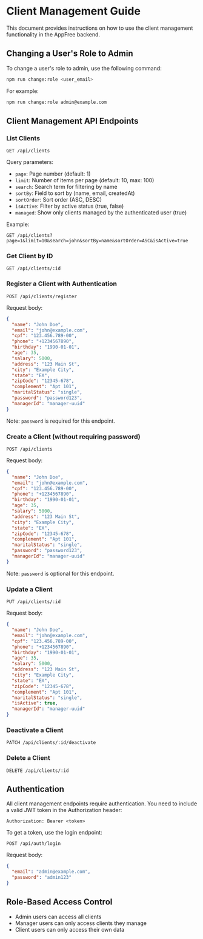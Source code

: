 # Client Management Guide

This document provides instructions on how to use the client management functionality in the AppFree backend.

## Changing a User's Role to Admin

To change a user's role to admin, use the following command:

```bash
npm run change:role <user_email>
```

For example:

```bash
npm run change:role admin@example.com
```

## Client Management API Endpoints

### List Clients

```http
GET /api/clients
```

Query parameters:
- `page`: Page number (default: 1)
- `limit`: Number of items per page (default: 10, max: 100)
- `search`: Search term for filtering by name
- `sortBy`: Field to sort by (name, email, createdAt)
- `sortOrder`: Sort order (ASC, DESC)
- `isActive`: Filter by active status (true, false)
- `managed`: Show only clients managed by the authenticated user (true)

Example:

```http
GET /api/clients?page=1&limit=10&search=john&sortBy=name&sortOrder=ASC&isActive=true
```

### Get Client by ID

```http
GET /api/clients/:id
```

### Register a Client with Authentication

```http
POST /api/clients/register
```

Request body:

```json
{
  "name": "John Doe",
  "email": "john@example.com",
  "cpf": "123.456.789-00",
  "phone": "+1234567890",
  "birthday": "1990-01-01",
  "age": 35,
  "salary": 5000,
  "address": "123 Main St",
  "city": "Example City",
  "state": "EX",
  "zipCode": "12345-678",
  "complement": "Apt 101",
  "maritalStatus": "single",
  "password": "password123",
  "managerId": "manager-uuid"
}
```

Note: `password` is required for this endpoint.

### Create a Client (without requiring password)

```http
POST /api/clients
```

Request body:

```json
{
  "name": "John Doe",
  "email": "john@example.com",
  "cpf": "123.456.789-00",
  "phone": "+1234567890",
  "birthday": "1990-01-01",
  "age": 35,
  "salary": 5000,
  "address": "123 Main St",
  "city": "Example City",
  "state": "EX",
  "zipCode": "12345-678",
  "complement": "Apt 101",
  "maritalStatus": "single",
  "password": "password123",
  "managerId": "manager-uuid"
}
```

Note: `password` is optional for this endpoint.

### Update a Client

```http
PUT /api/clients/:id
```

Request body:

```json
{
  "name": "John Doe",
  "email": "john@example.com",
  "cpf": "123.456.789-00",
  "phone": "+1234567890",
  "birthday": "1990-01-01",
  "age": 35,
  "salary": 5000,
  "address": "123 Main St",
  "city": "Example City",
  "state": "EX",
  "zipCode": "12345-678",
  "complement": "Apt 101",
  "maritalStatus": "single",
  "isActive": true,
  "managerId": "manager-uuid"
}
```

### Deactivate a Client

```http
PATCH /api/clients/:id/deactivate
```

### Delete a Client

```http
DELETE /api/clients/:id
```

## Authentication

All client management endpoints require authentication. You need to include a valid JWT token in the Authorization header:

```
Authorization: Bearer <token>
```

To get a token, use the login endpoint:

```http
POST /api/auth/login
```

Request body:

```json
{
  "email": "admin@example.com",
  "password": "admin123"
}
```

## Role-Based Access Control

- Admin users can access all clients
- Manager users can only access clients they manage
- Client users can only access their own data
